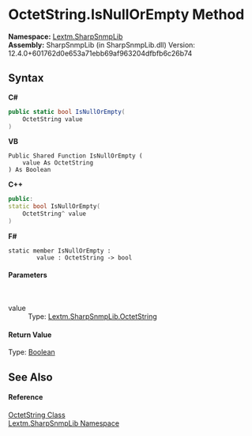 # OctetString.IsNullOrEmpty Method 
 

**Namespace:**&nbsp;<a href="N_Lextm_SharpSnmpLib">Lextm.SharpSnmpLib</a><br />**Assembly:**&nbsp;SharpSnmpLib (in SharpSnmpLib.dll) Version: 12.4.0+601762d0e653a71ebb69af963204dfbfb6c26b74

## Syntax

**C#**<br />
``` C#
public static bool IsNullOrEmpty(
	OctetString value
)
```

**VB**<br />
``` VB
Public Shared Function IsNullOrEmpty ( 
	value As OctetString
) As Boolean
```

**C++**<br />
``` C++
public:
static bool IsNullOrEmpty(
	OctetString^ value
)
```

**F#**<br />
``` F#
static member IsNullOrEmpty : 
        value : OctetString -> bool 

```


#### Parameters
&nbsp;<dl><dt>value</dt><dd>Type: <a href="T_Lextm_SharpSnmpLib_OctetString">Lextm.SharpSnmpLib.OctetString</a><br /></dd></dl>

#### Return Value
Type: <a href="https://docs.microsoft.com/dotnet/api/system.boolean" target="_blank" rel="noopener noreferrer">Boolean</a>

## See Also


#### Reference
<a href="T_Lextm_SharpSnmpLib_OctetString">OctetString Class</a><br /><a href="N_Lextm_SharpSnmpLib">Lextm.SharpSnmpLib Namespace</a><br />
